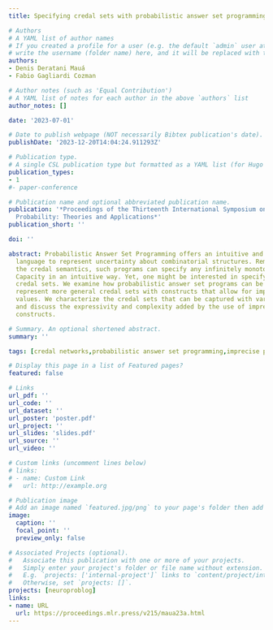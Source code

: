 ```yaml
---
title: Specifying credal sets with probabilistic answer set programming

# Authors
# A YAML list of author names
# If you created a profile for a user (e.g. the default `admin` user at `content/authors/admin/`), 
# write the username (folder name) here, and it will be replaced with their full name and linked to their profile.
authors:
- Denis Deratani Mauá
- Fabio Gagliardi Cozman

# Author notes (such as 'Equal Contribution')
# A YAML list of notes for each author in the above `authors` list
author_notes: []

date: '2023-07-01'

# Date to publish webpage (NOT necessarily Bibtex publication's date).
publishDate: '2023-12-20T14:04:24.911293Z'

# Publication type.
# A single CSL publication type but formatted as a YAML list (for Hugo requirements).
publication_types:
- 1
#- paper-conference

# Publication name and optional abbreviated publication name.
publication: '*Proceedings of the Thirteenth International Symposium on Imprecise
  Probability: Theories and Applications*'
publication_short: ''

doi: ''

abstract: Probabilistic Answer Set Programming offers an intuitive and powerful declarative
  language to represent uncertainty about combinatorial structures. Remarkably, under
  the credal semantics, such programs can specify any infinitely monotone Choquet
  Capacity in an intuitive way. Yet, one might be interested in specifying more general
  credal sets. We examine how probabilistic answer set programs can be extended to
  represent more general credal sets with constructs that allow for imprecise probability
  values. We characterize the credal sets that can be captured with various languages,
  and discuss the expressivity and complexity added by the use of imprecision in probabilistic
  constructs.

# Summary. An optional shortened abstract.
summary: ''

tags: [credal networks,probabilistic answer set programming,imprecise probability]

# Display this page in a list of Featured pages?
featured: false

# Links
url_pdf: ''
url_code: ''
url_dataset: ''
url_poster: 'poster.pdf'
url_project: ''
url_slides: 'slides.pdf'
url_source: ''
url_video: ''

# Custom links (uncomment lines below)
# links:
# - name: Custom Link
#   url: http://example.org

# Publication image
# Add an image named `featured.jpg/png` to your page's folder then add a caption below.
image:
  caption: ''
  focal_point: ''
  preview_only: false

# Associated Projects (optional).
#   Associate this publication with one or more of your projects.
#   Simply enter your project's folder or file name without extension.
#   E.g. `projects: ['internal-project']` links to `content/project/internal-project/index.md`.
#   Otherwise, set `projects: []`.
projects: [neuroproblog]
links:
- name: URL
  url: https://proceedings.mlr.press/v215/maua23a.html
---
```

